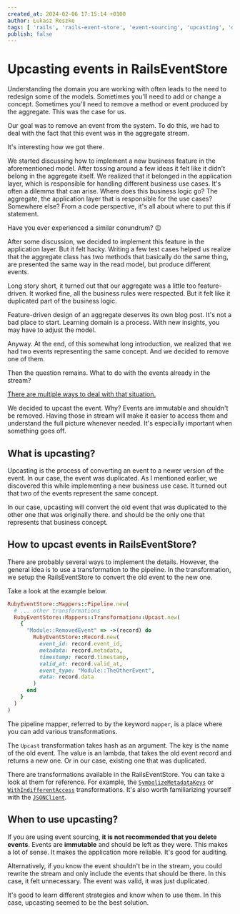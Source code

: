 ```yaml
---
created_at: 2024-02-06 17:15:14 +0100
author: Łukasz Reszke
tags: [ 'rails', 'rails-event-store', 'event-sourcing', 'upcasting', 'ddd' ]
publish: false
---
```


# Upcasting events in RailsEventStore

Understanding the domain you are working with often leads to the need to redesign some of the models. Sometimes you'll
need to add or change a concept. Sometimes you'll need to remove a method or event produced by the aggregate. This was
the case for us.

Our goal was to remove an event from the system. To do this, we had to deal with the fact that this event was in the
aggregate stream.

It's interesting how we got there.

We started discussing how to implement a new business feature in the aforementioned model.
After tossing around a few ideas it felt like it didn't belong in the aggregate itself.
We realized that it belonged in the application layer, which is responsible for handling different business use cases.
It's often a dilemma that can arise. Where does this business logic go? The aggregate, the application layer that is
responsible for the use cases? Somewhere else?
From a code perspective, it's all about where to put this if statement.

Have you ever experienced a similar conundrum? :wink:

After some discussion, we decided to implement this feature in the application layer. But it felt hacky.
Writing a few test cases helped us realize that the aggregate class has two methods that basically do the same thing,
are presented the same way in the read model, but produce different events.

Long story short, it turned out that our aggregate was a little too feature-driven. It worked fine, all the business 
rules were respected. But it felt like it duplicated part of the business logic. 

Feature-driven design of an aggregate deserves its own blog post. It's not a bad place to start. Learning domain is a
process. With new insights, you may have to adjust the model.

Anyway. At the end, of this somewhat long introduction, we realized that we had two events representing the same concept.
And we decided to remove one of them.

Then the question remains. What to do with the events already in the stream?

[There are multiple ways to deal with that situation.](https://blog.arkency.com/4-strategies-when-you-need-to-change-a-published-event/)

We decided to upcast the event. Why? Events are immutable and shouldn't be removed. Having those in stream will make it
easier to access them and understand the full picture whenever needed. It's especially important when something goes
off.

## What is upcasting?

Upcasting is the process of converting an event to a newer version of the event. In our case, the event was
duplicated.
As I mentioned earlier, we discovered this while implementing a new business use case. It turned out that two of the
events
represent the same concept.

In our case, upcasting will convert the old event that was duplicated to the other one that was originally there.
and should be the only one that represents that business concept.

## How to upcast events in RailsEventStore?

There are probably several ways to implement the details. However, the general idea is to use a
transformation
to the pipeline. In the transformation, we setup the RailsEventStore to convert the old event to the new one. 

Take a look at the example below.

```ruby
RubyEventStore::Mappers::Pipeline.new(
  # ... other transformations
  RubyEventStore::Mappers::Transformation::Upcast.new(
    {
      "Module::RemovedEvent" => ->(record) do
        RubyEventStore::Record.new(
          event_id: record.event_id,
          metadata: record.metadata,
          timestamp: record.timestamp,
          valid_at: record.valid_at,
          event_type: "Module::TheOtherEvent",
          data: record.data
        )
      end
    }
  )
)
```

The pipeline mapper, referred to by the keyword `mapper`, is a place where you can add various transformations.

The `Upcast` transformation takes hash as an argument. The key is the name of the old event. The value is an lambda,
that takes the old event record and returns a new one. Or in our case, existing one that was duplicated.

There are transformations available in the RailsEventStore. You can take a look at them for reference. For example,
the [`SymbolizeMetadataKeys`](https://github.com/RailsEventStore/rails_event_store/blob/b8e4bbffabf43db98a154ebab694486229c3706c/ruby_event_store/lib/ruby_event_store/mappers/transformation/symbolize_metadata_keys.rb)
or [`WithIndifferentAccess`](https://github.com/RailsEventStore/rails_event_store/blob/b8e4bbffabf43db98a154ebab694486229c3706c/contrib/ruby_event_store-transformations/lib/ruby_event_store/transformations/with_indifferent_access.rb)
transformations.
It's also worth familiarizing yourself with
the [`JSONClient`](https://github.com/RailsEventStore/rails_event_store/blob/b8e4bbffabf43db98a154ebab694486229c3706c/rails_event_store/lib/rails_event_store/json_client.rb).

## When to use upcasting?

If you are using event sourcing, **it is not recommended that you delete events**.  Events are **immutable** and 
should be left as they were. This makes a lot of sense. It makes the application more reliable. It's good for auditing.

Alternatively, if you know the event shouldn't be in the stream, you could rewrite the stream and only include the
events that should be there. In this case, it felt unnecessary. The event was valid, it was just duplicated.

It's good to learn different strategies and know when to use them. In this case, upcasting seemed to be the best
solution.
